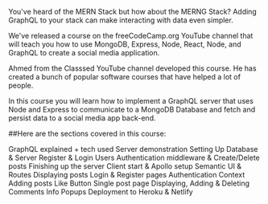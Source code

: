 You've heard of the MERN Stack but how about the MERNG Stack? Adding GraphQL to your stack can make interacting with data even simpler.

We've released a course on the freeCodeCamp.org YouTube channel that will teach you how to use MongoDB, Express, Node, React, Node, and GraphQL to create a social media application.

Ahmed from the Classsed YouTube channel developed this course. He has created a bunch of popular software courses that have helped a lot of people.

In this course you will learn how to implement a GraphQL server that uses Node and Express to communicate to a MongoDB Database and fetch and persist data to a social media app back-end.

##Here are the sections covered in this course:

GraphQL explained + tech used
Server demonstration
Setting Up Database & Server
Register & Login Users
Authentication middleware & Create/Delete posts
Finishing up the server
Client start & Apollo setup
Semantic UI & Routes
Displaying posts
Login & Register pages
Authentication Context
Adding posts
Like Button
Single post page
Displaying, Adding & Deleting Comments
Info Popups
Deployment to Heroku & Netlify

